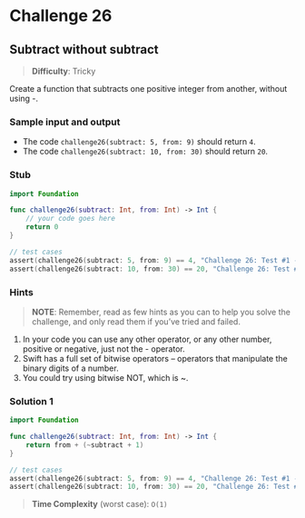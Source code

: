 # Challenge 26

## Subtract without subtract

> **Difficulty**: Tricky

Create a function that subtracts one positive integer from another, without using -.

### Sample input and output

- The code `challenge26(subtract: 5, from: 9)` should return `4`.
- The code `challenge26(subtract: 10, from: 30)` should return `20`.

### Stub

``` swift
import Foundation

func challenge26(subtract: Int, from: Int) -> Int { 
    // your code goes here
    return 0
}

// test cases
assert(challenge26(subtract: 5, from: 9) == 4, "Challenge 26: Test #1 - failed")
assert(challenge26(subtract: 10, from: 30) == 20, "Challenge 26: Test #2 - failed")
```

### Hints

> **NOTE**: Remember, read as few hints as you can to help you solve the challenge, and only read them if you’ve tried and failed.

1. In your code you can use any other operator, or any other number, positive or negative, just not the - operator.
2. Swift has a full set of bitwise operators – operators that manipulate the binary digits of a number.
3. You could try using bitwise NOT, which is ~.

### Solution 1

``` swift
import Foundation

func challenge26(subtract: Int, from: Int) -> Int { 
    return from + (~subtract + 1)
}

// test cases
assert(challenge26(subtract: 5, from: 9) == 4, "Challenge 26: Test #1 - failed")
assert(challenge26(subtract: 10, from: 30) == 20, "Challenge 26: Test #2 - failed")
```

> **Time Complexity** (worst case): `O(1)`
